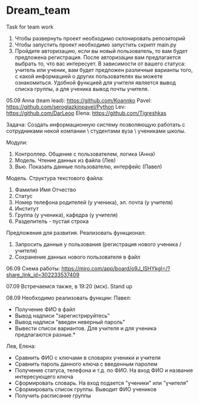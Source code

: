 # Dream_team
Task for team work

1. Чтобы развернуть проект необходимо склонировать репозиторий
2. Чтобы запустить проект необходимо запустить скрипт main.py
3. Пройдите авторизацию, если вы новый пользователь, то вам будет предложена регистрация. После авторизации вам предлагается выбрать то, что вас интересует. В зависимости от вашего статуса: учитель или ученик, вам будет предложен различные варианты того, с какой информацией о других пользователях вы можете ознакомиться. Удобной функцией для учителя является вывод списка группы, а для ученика вывод почты учителя.


05.09
Anna (team lead): https://github.com/Koannko
Pavel: https://github.com/seroglazkinpavel/Python
Lev: https://github.com/DarLeoo
Elena: https://github.com/Tigreshkas

Задача:
Создать информационную систему позволяющую работать с сотрудниками некой компании \ студентами вуза \ учениками школы.

Модули:
1. Контроллер. Общение с пользователем, логика (Анна)
2. Модель. Чтение данных из файла (Лев)
3. Вью. Показать данные пользователю, интерфейс (Павел)

Модель. Структура текстового файла:
1. Фамилия Имя Отчество
2. Статус
3. Номер телефона родителей (у ученика), эл. почта (у учителя)
4. Институт
5. Группа (у ученика), кафедра (у учителя)
6. Разделитель - пустая строка

Предложения для развития. Реализовать функционал:
1. Запросить данные у пользования (регистрация нового ученика / учителя)
2. Сохранение данных нового пользователя в файл


06.09
Схема работы: https://miro.com/app/board/o9J_lSHYkgI=/?share_link_id=302233537409

07.09 
Встречаемся также, в 19:20 (мск). Stand up

08.09
Необходимо реализовать функции:
Павел:
  * Получение ФИО в файл
  * Вывод надписи "зарегистрируйтесь"
  * Вывод надписи "введен неверный пароль"
  * Вывести список вариантов. Для учителя и для ученика предлагаются разные.*

Лев, Елена:
  * Сравнить ФИО с ключами в словарях ученики и учителя
  * Сравнить пароль данного ключа с введенным паролем
  * Получение статуса, телефона и т.д. по ФИО. На вход ФИО и название интересующего ключа
  * Сформировать словарь. На вход подается "ученики" или "учителя"
  * Сформировать список группы. Выводит ФИО учеников
  * Получить расписание группы